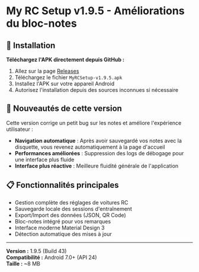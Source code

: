 # My RC Setup v1.9.5 - Améliorations du bloc-notes

## 📱 Installation

**Téléchargez l'APK directement depuis GitHub :**
1. Allez sur la page [Releases](https://github.com/kapoue/MyRCSetup/releases)
2. Téléchargez le fichier `MyRCSetup-v1.9.5.apk`
3. Installez l'APK sur votre appareil Android
4. Autorisez l'installation depuis des sources inconnues si nécessaire

## 🔧 Nouveautés de cette version

Cette version corrige un petit bug sur les notes et améliore l'expérience utilisateur :

- **Navigation automatique** : Après avoir sauvegardé vos notes avec la disquette, vous revenez automatiquement à la page d'accueil
- **Performances améliorées** : Suppression des logs de débogage pour une interface plus fluide
- **Interface plus réactive** : Meilleure fluidité générale de l'application

## 📋 Fonctionnalités principales

- Gestion complète des réglages de voitures RC
- Sauvegarde locale des sessions d'entraînement
- Export/Import des données (JSON, QR Code)
- Bloc-notes intégré pour vos remarques
- Interface moderne Material Design 3
- Détection automatique des mises à jour

---

**Version :** 1.9.5 (Build 43)  
**Compatibilité :** Android 7.0+ (API 24)  
**Taille :** ~8 MB